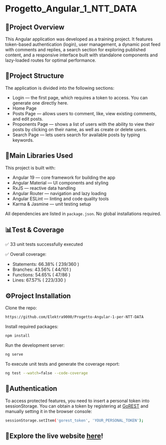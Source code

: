 # Progetto_Angular_1_NTT_DATA

## 🚀Project Overview

This Angular application was developed as a training project. It features token-based authentication (login), user management, a dynamic post feed with comments and replies, a search section for exploring published content, and a responsive interface built with standalone components and lazy-loaded routes for optimal performance.


## 📂Project Structure
  
The application is divided into the following sections:
- Login — the first page, which requires a token to access. You can generate one directly here.
- Home Page 
- Posts Page — allows users to comment, like, view existing comments, and edit posts.
- Proponents Page — shows a list of users with the ability to view their posts by clicking on their name, as well as create or delete users.
- Search Page — lets users search for available posts by typing keywords.

## 🧩Main Libraries Used
This project is built with:
- Angular 19 — core framework for building the app
- Angular Material — UI components and styling
- RxJS — reactive data handling
- Angular Router — navigation and lazy loading
- Angular ESLint — linting and code quality tools
- Karma & Jasmine — unit testing setup

All dependencies are listed in `package.json`. No global installations required.

## 📊Test & Coverage
✅ 33 unit tests successfully executed

✅ Overall coverage:
- Statements: 66.38% ( 239/360 )
- Branches: 43.56% ( 44/101 )
- Functions: 54.65% ( 47/86 )
- Lines: 67.57% ( 223/330 )

## ⚙Project Installation

Clone the repo:
```sh
https://github.com/Elektra9000/Progetto-Angular-1-per-NTT-DATA
```

Install required packages:
```sh
npm install
```

Run the development server:
```sh
ng serve
```

To execute unit tests and generate the coverage report:
```sh
ng test --watch=false --code-coverage
```

## 🔐Authentication
To access protected features, you need to insert a personal token into sessionStorage.
You can obtain a token by registering at [GoREST](https://gorest.co.in/) and manually setting it in the browser console:
```sh
sessionStorage.setItem('gorest_token', 'YOUR_PERSONAL_TOKEN');
```

## 🔗Explore the live website [here](https://progetto-angular-1-per-ntt-data.netlify.app/)!



